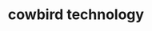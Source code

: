 ---
title: "cowbird technology"
id: tag.id
permalink: "/tags/cowbird%20technology"
videos: [1262]
---